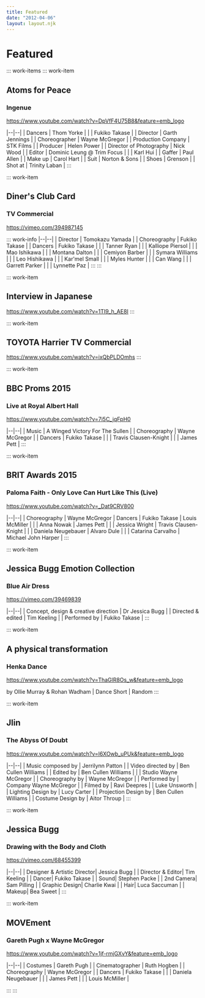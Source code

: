 ```yaml
---
title: Featured
date: "2012-04-06"
layout: layout.njk
---
```

# Featured

::: work-items
::: work-item
## Atoms for Peace
### Ingenue

https://www.youtube.com/watch?v=DpVfF4U75B8&feature=emb_logo

|--|--|
| Dancers | Thom Yorke |
| | Fukiko Takase |
| Director | Garth Jennings |
| Choreographer | Wayne McGregor |
| Production Company | STK Films |
| Producer | Helen Power |
| Director of Photography | Nick Wood |
| Editor | Dominic Leung @ Trim Focus |
| | Karl Hui |
| Gaffer | Paul Allen |
| Make up | Carol Hart |
| Suit  | Norton & Sons |
| Shoes  | Grenson |
| Shot at | Trinity Laban |
:::

::: work-item
## Diner's Club Card
### TV Commercial

https://vimeo.com/394987145

::: work-info
|--|--|
| Director | Tomokazu Yamada |
| Choreography | Fukiko Takase |
| Dancers | Fukiko Takase |
|  | Tanner Ryan |
|  | Kalliope Piersol |
|  | Mao Ishikawa |
|  | Montana Dalton |
|  | Cemiyon Barber |
|  | Symara Williams |
|  | Leo Hishikawa |
|  | Kar'mel Small |
|  | Myles Hunter |
|  | Can Wang |
|  | Garrett Parker |
|  | Lynnette Paz | 
:::
:::

::: work-item
## Interview in Japanese

https://www.youtube.com/watch?v=1TI9_h_AE8I
:::

::: work-item
## TOYOTA Harrier TV Commercial

https://www.youtube.com/watch?v=ixQbPLDOmhs
:::

::: work-item
## BBC Proms 2015
### Live at Royal Albert Hall

https://www.youtube.com/watch?v=7i5C_jqFpH0

|--|--|
| Music | A Winged Victory For The Sullen |
| Choreography | Wayne McGregor |
| Dancers | Fukiko Takase |
|  | Travis Clausen-Knight |
|  | James Pett |
:::

::: work-item
## BRIT Awards 2015
### Paloma Faith - Only Love Can Hurt Like This (Live)

https://www.youtube.com/watch?v=_Dat9CRV800

|--|--|
| Choreography | Wayne McGregor
| Dancers | Fukiko Takase | Louis McMiller |
| | Anna Nowak | James Pett |
| | Jessica Wright | Travis Clausen-Knight |
| | Daniela Neugebauer | Alvaro Dule |
| | Catarina Carvalho | Michael John Harper |
:::

::: work-item
## Jessica Bugg Emotion Collection
### Blue Air Dress

https://vimeo.com/39469839

|--|--|
| Concept, design & creative direction | Dr Jessica Bugg |
| Directed & edited | Tim Keeling |
| Performed by | Fukiko Takase |
:::

::: work-item
## A physical transformation
### Henka Dance

https://www.youtube.com/watch?v=ThaGlR8Os_w&feature=emb_logo

by Ollie Murray & Rohan Wadham | Dance Short | Random
:::

::: work-item
## Jlin
### The Abyss Of Doubt

https://www.youtube.com/watch?v=l6XOwb_uPUk&feature=emb_logo

|--|--|
| Music composed by | Jerrilynn Patton |
| Video directed by | Ben Cullen Williams |
| Edited by | Ben Cullen Williams |
| | Studio Wayne McGregor |
| Choreography by | Wayne McGregor |
| Performed by | Company Wayne McGregor |
| Filmed by | Ravi Deepres
| | Luke Unsworth |
| Lighting Design by | Lucy Carter |
| Projection Design by | Ben Cullen Williams |
| Costume Design by | Aitor Throup |
:::

::: work-item
## Jessica Bugg
### Drawing with the Body and Cloth

https://vimeo.com/68455399

|--|--|
| Designer & Artistic Director| Jessica Bugg |
| Director & Editor| Tim Keeling |
| Dancer| Fukiko Takase |
| Sound| Stephen Packe |
| 2nd Camera| Sam Pilling |
| Graphic Design| Charlie Kwai |
| Hair| Luca Saccuman |
| Makeup| Bea Sweet |
:::

::: work-item
## MOVEment
### Gareth Pugh x Wayne McGregor

https://www.youtube.com/watch?v=1jf-rmjGXvY&feature=emb_logo

|--|--|
| Costumes | Gareth Pugh |
| Cinematographer | Ruth Hogben |
| Choreography | Wayne McGregor |
| Dancers | Fukiko Takase |
|  | Daniela Neugebauer |
|  | James Pett |
|  | Louis McMiller |

:::
:::
